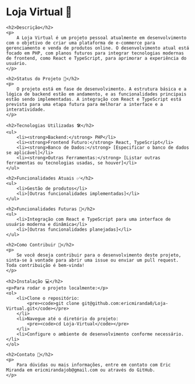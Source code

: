 
<body>
    <h1>Loja Virtual 🛒</h1>

    <h2>Descrição</h2>
    <p>
        A Loja Virtual é um projeto pessoal atualmente em desenvolvimento com o objetivo de criar uma plataforma de e-commerce para gerenciamento e venda de produtos online. O desenvolvimento atual está focado em PHP, com planos futuros para integrar tecnologias modernas de frontend, como React e TypeScript, para aprimorar a experiência do usuário.
    </p>

    <h2>Status do Projeto 🚧</h2>
    <p>
        O projeto está em fase de desenvolvimento. A estrutura básica e a lógica de backend estão em andamento, e as funcionalidades principais estão sendo implementadas. A integração com React e TypeScript está prevista para uma etapa futura para melhorar a interface e a interatividade.
    </p>

    <h2>Tecnologias Utilizadas 🛠️</h2>
    <ul>
        <li><strong>Backend:</strong> PHP</li>
        <li><strong>Frontend Futuro:</strong> React, TypeScript</li>
        <li><strong>Banco de Dados:</strong> [Especificar o banco de dados se aplicável]</li>
        <li><strong>Outras Ferramentas:</strong> [Listar outras ferramentas ou tecnologias usadas, se houver]</li>
    </ul>

    <h2>Funcionalidades Atuais ✅</h2>
    <ul>
        <li>Gestão de produtos</li>
        <li>[Outras funcionalidades implementadas]</li>
    </ul>

    <h2>Funcionalidades Futuras 🔮</h2>
    <ul>
        <li>Integração com React e TypeScript para uma interface de usuário moderna e dinâmica</li>
        <li>[Outras funcionalidades planejadas]</li>
    </ul>

    <h2>Como Contribuir 🤝</h2>
    <p>
        Se você deseja contribuir para o desenvolvimento deste projeto, sinta-se à vontade para abrir uma issue ou enviar um pull request. Toda contribuição é bem-vinda!
    </p>

    <h2>Instalação 💻</h2>
    <p>Para rodar o projeto localmente:</p>
    <ol>
        <li>Clone o repositório:
            <pre><code>git clone git@github.com:ericmiranda0/Loja-Virtual.git</code></pre>
        </li>
        <li>Navegue até o diretório do projeto:
            <pre><code>cd Loja-Virtual</code></pre>
        </li>
        <li>Configure o ambiente de desenvolvimento conforme necessário.</li>
    </ol>

    <h2>Contato 📧</h2>
    <p>
        Para dúvidas ou mais informações, entre em contato com Eric Miranda em ericmirandajob@gmail.com ou através do GitHub.
    </p>
</body>
